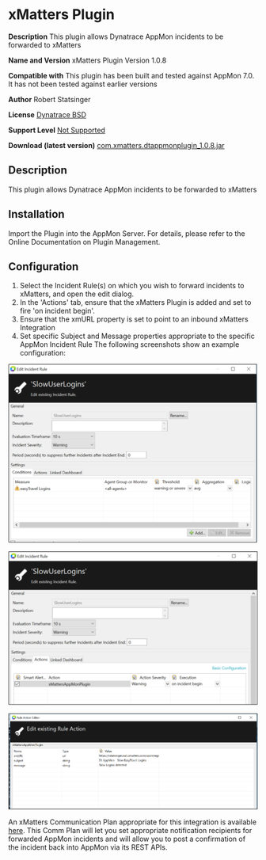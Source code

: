# xMatters Plugin

**Description** 
This plugin allows Dynatrace AppMon incidents to be forwarded to xMatters

**Name and Version** 
xMatters Plugin Version 1.0.8

**Compatible with**
This plugin has been built and tested against AppMon 7.0. It has not been tested against earlier versions

**Author** 
Robert Statsinger

**License**
[Dynatrace BSD](https://community.dynatrace.com/community/download/attachments/5144912/dynaTraceBSD.txt)

**Support Level** 
[Not Supported](https://community.dynatrace.com/community/display/DL/Support+Levels)

**Download (latest version)** [com.xmatters.dtappmonplugin_1.0.8.jar](https://github.com/Dynatrace/Dynatrace-AppMon-xMatters-Plugin/releases/download/v1.0.8/com.xmatters.dtappmonplugin_1.0.8.jar)


## Description
This plugin allows Dynatrace AppMon incidents to be forwarded to xMatters

## Installation
Import the Plugin into the AppMon Server. For details, please refer to the Online Documentation on Plugin Management.

## Configuration

1. Select the Incident Rule(s) on which you wish to forward incidents to xMatters, and open the edit dialog. 
2. In the 'Actions' tab, ensure that the xMatters Plugin is added and set to fire 'on incident begin'. 
3. Ensure that the xmURL property is set to point to an inbound xMatters Integration 
4. Set specific Subject and Message properties appropriate to the specific AppMon Incident Rule The following screenshots show an example configuration:

![images/Edit_Incident_Rule_1.png](images/Edit_Incident_Rule_1.png)

![images/Edit_Incident_Rule_2.png](images/Edit_Incident_Rule_2.png)

![images/Rule_Action_Editor.png](images/Rule_Action_Editor.png)

An xMatters Communication Plan appropriate for this integration is available [here](https://github.com/rstatsinger/xMattersAppMonCommPlan). This
Comm Plan will let you set appropriate notification recipients for forwarded AppMon incidents and will
allow you to post a confirmation of the incident back into AppMon via its REST APIs.

